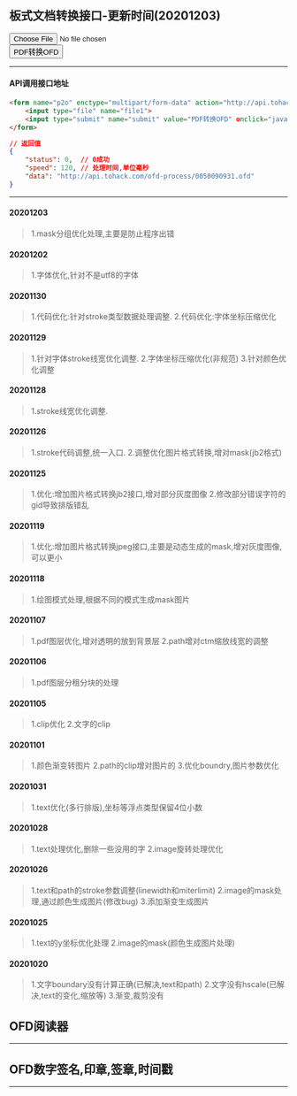 ## 板式文档转换接口-更新时间(20201203)
<form name="p2o" enctype="multipart/form-data" action="upload" method="post" target="_blank">
  <input type="file" name="file1"><br>
  <input type="submit" name="submit" value="PDF转换OFD" οnclick="javascript:document.p2o.submit();">
</form>

***
#### API调用接口地址
~~~html
<form name="p2o" enctype="multipart/form-data" action="http://api.tohack.com/upload" method="post" target="_blank">
    <input type="file" name="file1">
    <input type="submit" name="submit" value="PDF转换OFD" οnclick="javascript:document.p2o.submit();">
</form>
~~~
~~~json
// 返回值
{
    "status": 0,  // 0成功
    "speed": 120, // 处理时间,单位毫秒
    "data": "http://api.tohack.com/ofd-process/0050090931.ofd"
}
~~~
***
#### 20201203
>   1.mask分组优化处理,主要是防止程序出错
#### 20201202
>   1.字体优化,针对不是utf8的字体
#### 20201130
>   1.代码优化:针对stroke类型数据处理调整.
    2.代码优化:字体坐标压缩优化
#### 20201129
>   1.针对字体stroke线宽优化调整.
    2.字体坐标压缩优化(非规范)
    3.针对颜色优化调整
#### 20201128
>   1.stroke线宽优化调整.
#### 20201126
>   1.stroke代码调整,统一入口.
    2.调整优化图片格式转换,增对mask(jb2格式)
#### 20201125
>   1.优化:增加图片格式转换jb2接口,增对部分灰度图像
    2.修改部分错误字符的gid导致排版错乱
#### 20201119
>   1.优化:增加图片格式转换jpeg接口,主要是动态生成的mask,增对灰度图像,可以更小
#### 20201118
>   1.绘图模式处理,根据不同的模式生成mask图片
#### 20201107
>   1.pdf图层优化,增对透明的放到背景层
    2.path增对ctm缩放线宽的调整
#### 20201106
>   1.pdf图层分租分块的处理
#### 20201105
>   1.clip优化
    2.文字的clip
#### 20201101
>   1.颜色渐变转图片
    2.path的clip增对图片的
    3.优化boundry,图片参数优化
#### 20201031
>   1.text优化(多行排版),坐标等浮点类型保留4位小数
#### 20201028
>   1.text处理优化,删除一些没用的字
    2.image旋转处理优化
#### 20201026
>   1.text和path的stroke参数调整(linewidth和miterlimit)
    2.image的mask处理,通过颜色生成图片(修改bug)
    3.添加渐变生成图片
#### 20201025
>   1.text的y坐标优化处理
    2.image的mask(颜色生成图片处理)
#### 20201020
>   1.文字boundary没有计算正确(已解决,text和path)
    2.文字没有hscale(已解决,text的变化,缩放等)
    3.渐变,裁剪没有
## OFD阅读器
***
## OFD数字签名,印章,签章,时间戳
***